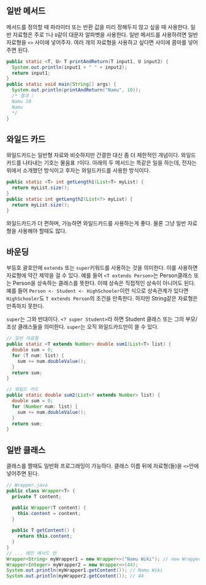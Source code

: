 ## 일반 메서드

메서드를 정의할 때 파라미터 또는 반환 값을 미리 정해두지 않고 싶을 때 사용한다. 일반 자료형은 주로 `T`나 `U`같이 대문자 알파벳을 사용한다. 일반 메서드를 사용하려면 일반 자료형을 `<>` 사이에 넣어주자. 여러 개의 자료형을 사용하고 싶다면 사이에 콤마를 넣어주면 된다.

```java
public static <T, U> T printAndReturn(T input1, U input2) {
  System.out.println(input1 + " " + input2);
  return input1;
}
public static void main(String[] args) {
  System.out.println(printAndReturn("Namu", 10));
  /* 결과 :
  Namu 10
  Namu
  */
}
```

## 와일드 카드

와일드카드는 일반형 자료와 비슷하지만 간결한 대신 좀 더 제한적인 개념이다. 와일드 카드를 나타내는 기호는 물음표 `?`이다. 아래의 두 메서드는 똑같은 일을 하는데, 전자는 위에서 소개했던 방식이고 후자는 와일드카드를 사용한 방식이다.

```java
public static <T> int getLength1(List<T> myList) {
  return myList.size();
}
public static int getLength2(List<?> myList) {
  return myList.size();
}
```

와일드카드가 더 편하며, 가능하면 와일드카드를 사용하는게 좋다. 물론 그냥 일반 자료형을 사용해야 할때도 많다.

## 바운딩

부등호 괄호안에 `extends` 또는 `super`키워드를 사용하는 것을 의미한다. 이를 사용하면 자료형에 약간 제약을 걸 수 있다. 예를 들어 `<T extends Person>`는 Person클래스 또는 Person을 상속하는 클래스를 뜻한다. 이때 상속은 직접적인 상속이 아니어도 된다. 예를 들어 `Person <- Student <- HighSchooler`이런 식으로 상속관계가 있다면 `HighSchooler`도 `T extends Person`의 조건을 만족한다. 하지만 String같은 자료형은 만족하지 못한다.

`super`는 그와 반대이다. `<? super Student>`라 하면 Student 클래스 또는 그의 부모/조상 클래스들을 의미한다. `super`는 오직 와일드카드만이 쓸 수 있다.

```java
// 일반 자료형
public static <T extends Number> double sum1(List<T> list) {
  double sum = 0;
  for (T num: list) {
    sum += num.doubleValue();
  }
  return sum;
}

// 와일드 카드
public static double sum2(List<? extends Number> list) {
  double sum = 0;
  for (Number num: list) {
    sum += num.doubleValue();
  }
  return sum;
}
```



## 일반 클래스

클래스를 짤때도 일반화 프로그래밍이 가능하다. 클래스 이름 뒤에 자료형(들)을 `<>`안에 넣어주면 된다.

```java
// Wrapper.java
public class Wrapper<T> {
  private T content;

  public Wrapper(T content) {
    this.content = content;
  }
  
  public T getContent() {
    return this.content;
  }
}
// ... 메인 메서드 안
Wrapper<String> myWrapper1 = new Wrapper<>("Namu Wiki"); // new Wrapper뒤에 꼭 <>을 붙여주자.
Wrapper<Integer> myWrapper2 = new Wrapper<>(44);
System.out.println(myWrapper1.getContent()); // Namu Wiki
System.out.println(myWrapper2.getContent()); // 44
```


